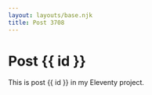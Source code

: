 ```yaml
---
layout: layouts/base.njk
title: Post 3708
---
```


# Post {{ id }}

This is post {{ id }} in my Eleventy project.
